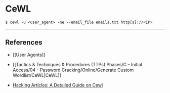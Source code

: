 # CeWL

`$ cewl -u <user_agent> -ne --email_file emails.txt http[s]://<IP>`

---
## References

- [[User Agents]]

- [[Tactics & Techniques & Procedures (TTPs) Phases/C - Initial Access/04 - Password Cracking/Online/Generate Custom Wordlist/CeWL|CeWL]]

- [Hacking Articles: A Detailed Guide on Cewl](https://www.hackingarticles.in/a-detailed-guide-on-cewl/)